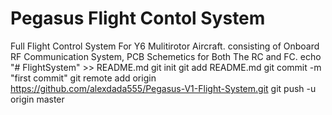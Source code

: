 # Pegasus Flight Contol System
Full Flight Control System For Y6 Mulitirotor Aircraft.
consisting of Onboard RF Communication System, PCB Schemetics for Both The RC and FC.
echo "# FlightSystem" >> README.md
git init
git add README.md
git commit -m "first commit"
git remote add origin https://github.com/alexdada555/Pegasus-V1-Flight-System.git
git push -u origin master
